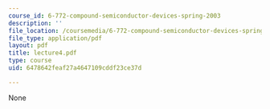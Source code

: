 ```yaml
---
course_id: 6-772-compound-semiconductor-devices-spring-2003
description: ''
file_location: /coursemedia/6-772-compound-semiconductor-devices-spring-2003/6478642feaf27a4647109cddf23ce37d_lecture4.pdf
file_type: application/pdf
layout: pdf
title: lecture4.pdf
type: course
uid: 6478642feaf27a4647109cddf23ce37d

---
```

None